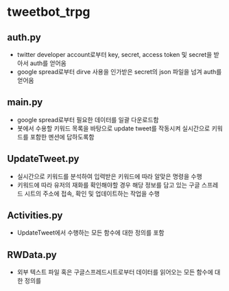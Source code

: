 # tweetbot_trpg

## auth.py
* twitter developer account로부터 key, secret, access token 및 secret을 받아서 auth를 얻어옴
* google spread로부터 dirve 사용을 인가받은 secret의 json 파일을 넘겨 auth를 얻어옴

## main.py
* google spread로부터 필요한 데이터를 일괄 다운로드함
* 봇에서 수용할 키워드 목록을 바탕으로 update tweet를 작동시켜 실시간으로 키워드를 포함한 멘션에 답하도록함

## UpdateTweet.py
* 실시간으로 키워드를 분석하여 입력받은 키워드에 따라 알맞은 명령을 수행
* 키워드에 따라 유저의 재화를 확인해야할 경우 해당 정보를 담고 있는 구글 스프레드 시트의 주소에 접속, 확인 및 업데이트하는 작업을 수행

## Activities.py
* UpdateTweet에서 수행하는 모든 함수에 대한 정의를 포함

## RWData.py
* 외부 텍스트 파일 혹은 구글스프레드시트로부터 데이터를 읽어오는 모든 함수에 대한 정의를 
